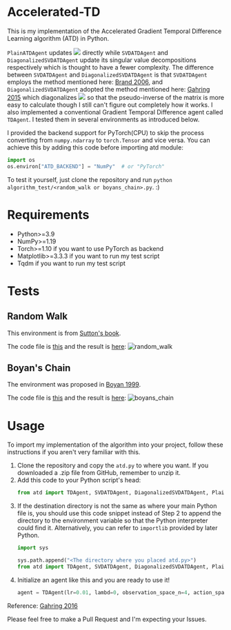 # Accelerated-TD

This is my implementation of the Accelerated Gradient Temporal Difference Learning algorithm (ATD) in Python.

`PlainATDAgent` updates ![](https://latex.codecogs.com/svg.image?\mathbf{A}) directly while `SVDATDAgent` and `DiagonalizedSVDATDAgent` update its singular value decompositions respectively which is thought to have a fewer complexity. The difference between `SVDATDAgent` and `DiagonalizedSVDATDAgent` is that `SVDATDAgent` employs the method mentioned here: [Brand 2006](https://pdf.sciencedirectassets.com/271586/1-s2.0-S0024379506X04573/1-s2.0-S0024379505003812/main.pdf), and `DiagonalizedSVDATDAgent` adopted the method mentioned here: [Gahring 2015](https://arxiv.org/pdf/1511.08495) which diagonalizes ![](https://latex.codecogs.com/svg.image?\mathbf{\Sigma}) so that the pseudo-inverse of the matrix is more easy to calculate though I still can't figure out completely how it works.
I also implemented a conventional Gradient Temporal Difference agent called `TDAgent`. I tested them in several environments as introduced below.

I provided the backend support for PyTorch(CPU) to skip the process converting from `numpy.ndarray` to `torch.Tensor` and vice versa. You can achieve this by adding this code before importing atd module:
```python
import os
os.environ["ATD_BACKEND"] = "NumPy"  # or "PyTorch"
```

To test it yourself, just clone the repository and run `python algorithm_test/<random_walk or boyans_chain>.py`. :)

# Requirements

- Python>=3.9
- NumPy>=1.19
- Torch>=1.10 if you want to use PyTorch as backend
- Matplotlib>=3.3.3 if you want to run my test script
- Tqdm if you want to run my test script

# Tests

## Random Walk

This environment is from [Sutton's book](http://incompleteideas.net/book/RLbook2020.pdf).

The code file is [this](https://github.com/VEXLife/Accelerated-TD/blob/main/algorithm_test/random_walk.py) and the result is [here](https://github.com/VEXLife/Accelerated-TD/blob/main/figures/random_walk.png):
![random_walk](https://user-images.githubusercontent.com/36587232/144394107-d0cf9bd0-ea09-4e48-ba04-cb07af9e4240.png)

## Boyan's Chain

The environment was proposed in [Boyan 1999](https://www.researchgate.net/publication/2621189_Least-Squares_Temporal_Difference_Learning).

The code file is [this](https://github.com/VEXLife/Accelerated-TD/blob/main/algorithm_test/boyans_chain.py) and the result is [here](https://github.com/VEXLife/Accelerated-TD/blob/main/figures/boyans_chain.png):
![boyans_chain](https://user-images.githubusercontent.com/36587232/144394100-dc8c48c2-1d38-433f-aea6-f202da3bbb13.png)

# Usage

To import my implementation of the algorithm into your project, follow these instructions if you aren't very familiar with this.
1. Clone the repository and copy the `atd.py` to where you want. If you downloaded a .zip file from GitHub, remember to unzip it.
2. Add this code to your Python script's head:
   ```python
   from atd import TDAgent, SVDATDAgent, DiagonalizedSVDATDAgent, PlainATDAgent  # or any agent you want
   ```
3. If the destination directory is not the same as where your main Python file is, you should use this code snippet instead of Step 2 to append the directory to the environment variable so that the Python interpreter could find it. Alternatively, you can refer to `importlib` provided by later Python.
   ```python
   import sys

   sys.path.append("<The directory where you placed atd.py>")
   from atd import TDAgent, SVDATDAgent, DiagonalizedSVDATDAgent, PlainATDAgent  # or any agent you want
   ```
4. Initialize an agent like this and you are ready to use it!
   ```python
   agent = TDAgent(lr=0.01, lambd=0, observation_space_n=4, action_space_n=2)
   ```

Reference: [Gahring 2016](https://arxiv.org/pdf/1611.09328.pdf)

Please feel free to make a Pull Request and I'm expecting your Issues.
